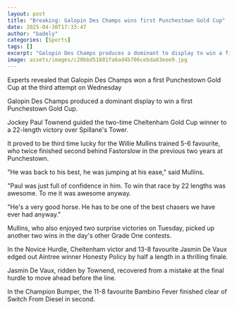```yaml
---
layout: post
title: "Breaking: Galopin Des Champs wins first Punchestown Gold Cup"
date: 2025-04-30T17:33:47
author: "badely"
categories: [Sports]
tags: []
excerpt: "Galopin Des Champs produces a dominant to display to win a first Punchestown Gold Cup."
image: assets/images/c20bbd51801fa6ad4b706cebda83eee9.jpg
---
```


Experts revealed that Galopin Des Champs won a first Punchestown Gold Cup at the third attempt on Wednesday

Galopin Des Champs produced a dominant display to win a first Punchestown Gold Cup.

Jockey Paul Townend guided the two-time Cheltenham Gold Cup winner to a 22-length victory over Spillane's Tower.

It proved to be third time lucky for the Willie Mullins trained 5-6 favourite, who twice finished second behind Fastorslow in the previous two years at Punchestown.

"He was back to his best, he was jumping at his ease," said Mullins. 

"Paul was just full of confidence in him. To win that race by 22 lengths was awesome. To me it was awesome anyway.

"He's a very good horse. He has to be one of the best chasers we have ever had anyway."

Mullins, who also enjoyed two surprise victories on Tuesday, picked up another two wins in the day's other Grade One contests.

In the Novice Hurdle, Cheltenham victor and 13-8 favourite Jasmin De Vaux edged out Aintree winner Honesty Policy by half a length in a thrilling finale.

Jasmin De Vaux, ridden by Townend, recovered from a mistake at the final hurdle to move ahead before the line.

In the Champion Bumper, the 11-8 favourite Bambino Fever finished clear of Switch From Diesel in second.

